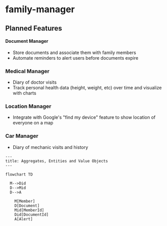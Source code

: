 # family-manager

## Planned Features

#### Document Manager
* Store documents and associate them with family members
* Automate reminders to alert users before documents expire

### Medical Manager
* Diary of doctor visits
* Track personal health data (height, weight, etc) over time and visualize with charts

### Location Manager
* Integrate with Google's "find my device" feature to show location of everyone on a map

### Car Manager
* Diary of mechanic visits and history

```mermaid
---
title: Aggregates, Entities and Value Objects
---

flowchart TD

  M-->Did
  D-->Mid
  D-->A

    M[Member]
    D[Document]
    Mid[MemberId]
    Did[DocumentId]
    A[Alert]
```

